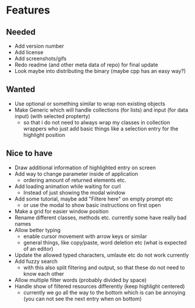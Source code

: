 # Features

## Needed
- Add version number
- Add license
- Add screenshots/gifs
- Redo readme (and other meta data of repo) for final update
- Look maybe into distributing the binary (maybe cpp has an easy way?)

## Wanted
- Use optional or something similar to wrap non existing objects
- Make Generic which will handle collections (for lists) and input (for data input) (with selected propterty)
  - so that i do not need to always wrap my classes in collection wrappers who just add basic things like a selection entry for the highlight position

## Nice to have
- Draw additional information of highlighted entry on screen
- Add way to change parameter inside of application
  - ordering amount of returned elements etc.
- Add loading animation while waiting for curl
  - Instead of just showing the modal window
- Add some tutorial, maybe add "Filtere here" on empty prompt etc
  - or use the modal to show basic instructions on first open
- Make a grid for easier window position
- Rename different classes, methods etc. currently some have really bad names
- Allow better typing
  - enable cursor movement with arrow keys or similar
  - general things, like copy/paste, word deletion etc (what is expected of an editor)
- Update the allowed typed characters, umlaute etc do not work currently
- Add fuzzy search
  - with this also split filtering and output, so that these do not need to know each other
- Allow multiple filter words (probably divided by space)
- Handle show of filtered resources differently (keep highlight centered)
  - currently we go all the way to the bottom which is can be annoying (you can not see the next entry when on bottom)
